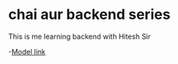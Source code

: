 # chai aur backend series

This is me learning backend with Hitesh Sir

-[Model link](https://www.youtube.com/redirect?event=video_description&redir_token=QUFFLUhqa0xYM3gzNmZLS2hPUC1iMVR2VTlEVzVpdmhVd3xBQ3Jtc0trUWh1M1k2Vll6OW5TU05YSEl5cE9sNkFLYjZ5bEV1T2k4S0tQSXpYbTQ4eU9kTGdZUmlWc21TSHlnTEwxUWZiVWU5WGpiQkJSdEhTVW1YR25MdDd0cWlmbXZ2OGdocGxrLWxoNlhIZWdUN2VhalMtOA&q=https%3A%2F%2Fapp.eraser.io%2Fworkspace%2FYtPqZ1VogxGy1jzIDkzj%3Forigin%3Dshare&v=9B4CvtzXRpc)
